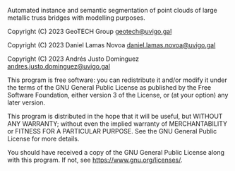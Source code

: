 Automated instance and semantic segmentation of point clouds of large metallic truss bridges with modelling purposes.

Copyright (C) 2023  GeoTECH Group <geotech@uvigo.gal>

Copyright (C) 2023  Daniel Lamas Novoa <daniel.lamas.novoa@uvigo.gal>

Copyright (C) 2023  Andrés Justo Domínguez <andres.justo.dominguez@uvigo.gal>

This program is free software: you can redistribute it and/or modify
it under the terms of the GNU General Public License as published by
the Free Software Foundation, either version 3 of the License, or
(at your option) any later version.

This program is distributed in the hope that it will be useful,
but WITHOUT ANY WARRANTY; without even the implied warranty of
MERCHANTABILITY or FITNESS FOR A PARTICULAR PURPOSE.  See the
GNU General Public License for more details.

You should have received a copy of the GNU General Public License
along with this program.  If not, see <https://www.gnu.org/licenses/>.
